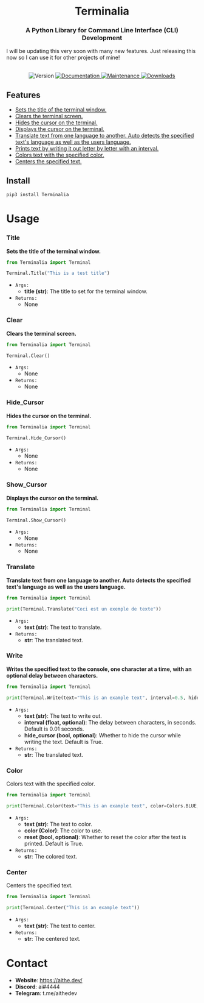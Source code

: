 <h1 align="center">Terminalia</h1>
<h3 align="center">A Python Library for Command Line Interface (CLI) Development</h3>
I will be updating this very soon with many new features. Just releasing this now so I can use it for other projects of mine!
<br>
<br>
<p align="center">
  <img alt="Version" src="https://img.shields.io/badge/version-0.0.2-blue.svg?cacheSeconds=2592000" />
  <a href="https://github.com/aithedev/Terminalia/blob/main/README.md" target="_blank">
    <img alt="Documentation" src="https://img.shields.io/badge/Documentation-True-blue.svg" />
  </a>
  <a href="https://github.com/aithedev/Terminalia/" target="_blank">
    <img alt="Maintenance" src="https://img.shields.io/badge/Maintained-True-blue.svg" />
  </a>
  </a>
  <a href="https://pepy.tech/project/terminalia" target="_blank">
    <img alt="Downloads" src="https://static.pepy.tech/personalized-badge/terminalia?period=total&units=international_system&left_color=grey&right_color=blue&left_text=Downloads" />
  </a>
</p>

## Features
- [Sets the title of the terminal window.](https://github.com/aithedev/Terminalia#Title)
- [Clears the terminal screen.](https://github.com/aithedev/Terminalia#Clear)
- [Hides the cursor on the terminal.](https://github.com/aithedev/Terminalia#Hide_Cursor)
- [Displays the cursor on the terminal.](https://github.com/aithedev/Terminalia#Show_Cursor)
- [Translate text from one language to another. Auto detects the specified text's language as well as the users language.](https://github.com/aithedev/Terminalia#Translate)
- [Prints text by writing it out letter by letter with an interval.](https://github.com/aithedev/Terminalia#Write)
- [Colors text with the specified color.](https://github.com/aithedev/Terminalia#Color)
- [Centers the specified text.](https://github.com/aithedev/Terminalia#Center)

## Install
```
pip3 install Terminalia
```

# Usage
### Title
**Sets the title of the terminal window.**

```py
from Terminalia import Terminal

Terminal.Title("This is a test title")
```
- `Args:`
  - **title (str)**: The title to set for the terminal window.
- `Returns:`
  - None
        
### Clear 
**Clears the terminal screen.**

```py
from Terminalia import Terminal

Terminal.Clear()
```
- `Args:` 
  - None
- `Returns:` 
  - None

### Hide_Cursor
**Hides the cursor on the terminal.**
```py
from Terminalia import Terminal

Terminal.Hide_Cursor()
```
- `Args:` 
  - None
- `Returns:` 
  - None

### Show_Cursor
**Displays the cursor on the terminal.**
```py
from Terminalia import Terminal

Terminal.Show_Cursor()
```
- `Args:` 
  - None
- `Returns:` 
  - None

### Translate
**Translate text from one language to another. Auto detects the specified text's language as well as the users language.**
```py
from Terminalia import Terminal

print(Terminal.Translate("Ceci est un exemple de texte"))
```
- `Args:` 
  - **text (str)**: The text to translate.
- `Returns:` 
  - **str**: The translated text.


### Write
**Writes the specified text to the console, one character at a time, with an optional delay between characters.**
```py
from Terminalia import Terminal

print(Terminal.Write(text="This is an example text", interval=0.5, hide_cursor=True))
```
- `Args:`
  - **text (str)**: The text to write out.
  - **interval (float, optional)**: The delay between characters, in seconds. Default is 0.01 seconds.
  - **hide_cursor (bool, optional)**: Whether to hide the cursor while writing the text. Default is True.
- `Returns:`
  - **str**: The translated text.
  
### Color
Colors text with the specified color.
```py
from Terminalia import Terminal

print(Terminal.Color(text="This is an example text", color=Colors.BLUE, reset=True))
```
- `Args:`
  - **text (str)**: The text to color.
  - **color (Color)**: The color to use. 
  - **reset (bool, optional)**: Whether to reset the color after the text is printed. Default is True.
- `Returns:`
  - **str**: The colored text.
  
  
### Center
Centers the specified text.
```py
from Terminalia import Terminal

print(Terminal.Center("This is an example text"))
```
- `Args:`
  - **text (str)**: The text to center.
- `Returns:`
  - **str**: The centered text.
  
  
# Contact
- **Website**: https://aithe.dev/
- **Discord**: ai#4444
- **Telegram**: t.me/aithedev
